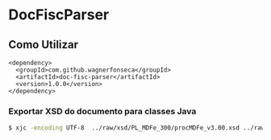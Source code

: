 # DocFiscParser

## Como Utilizar

```
<dependency>
  <groupId>com.github.wagnerfonseca</groupId>
  <artifactId>doc-fisc-parser</artifactId>
  <version>1.0.0</version>
</dependency>
```


### Exportar XSD do documento para classes Java

```sh
$ xjc -encoding UTF-8  ../raw/xsd/PL_MDFe_300/procMDFe_v3.00.xsd ../raw/xsd/PL_MDFe_300/mdfeTiposBasico_v3.00.xsd ../raw/x sd/PL_MDFe_300/consReciMDFeTiposBasico_v3.00.xsd -d src -p com.github.wagnerfonseca.docfiscparser.model.mdfe
```
